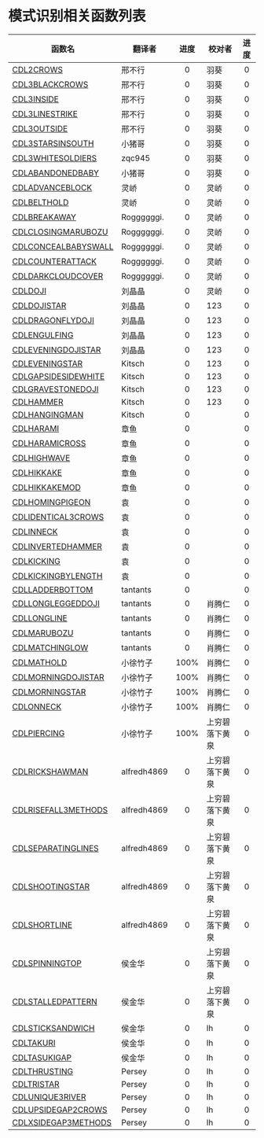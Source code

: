 # 模式识别相关函数列表

| 函数名                                      | 翻译者         |  进度  | 校对者     |  进度  |
| ---------------------------------------- | ----------- | :--: | ------- | :--: |
| [CDL2CROWS](CDL2CROWS.md)                | 邢不行         |  0   | 羽葵      |  0   |
| [CDL3BLACKCROWS](CDL3BLACKCROWS.md)      | 邢不行         |  0   | 羽葵      |  0   |
| [CDL3INSIDE](CDL3INSIDE.md)              | 邢不行         |  0   | 羽葵      |  0   |
| [CDL3LINESTRIKE](CDL3LINESTRIKE.md)      | 邢不行         |  0   | 羽葵      |  0   |
| [CDL3OUTSIDE](CDL3OUTSIDE.md)            | 邢不行         |  0   | 羽葵      |  0   |
| [CDL3STARSINSOUTH](CDL3STARSINSOUTH.md)  | 小猪哥         |  0   | 羽葵      |  0   |
| [CDL3WHITESOLDIERS](CDL3WHITESOLDIERS.md) | zqc945      |  0   | 羽葵      |  0   |
| [CDLABANDONEDBABY](CDLABANDONEDBABY.md)  | 小猪哥         |  0   | 羽葵      |  0   |
| [CDLADVANCEBLOCK](CDLADVANCEBLOCK.md)    | 灵峤          |  0   | 灵峤      |  0   |
| [CDLBELTHOLD](CDLBELTHOLD.md)            | 灵峤          |  0   | 灵峤      |  0   |
| [CDLBREAKAWAY](CDLBREAKAWAY.md)          | Roggggggi.  |  0   | 灵峤      |  0   |
| [CDLCLOSINGMARUBOZU](CDLCLOSINGMARUBOZU.md) | Roggggggi.  |  0   | 灵峤      |  0   |
| [CDLCONCEALBABYSWALL](CDLCONCEALBABYSWALL.md) | Roggggggi.  |  0   | 灵峤      |  0   |
| [CDLCOUNTERATTACK](CDLCOUNTERATTACK.md)  | Roggggggi.  |  0   | 灵峤      |  0   |
| [CDLDARKCLOUDCOVER](CDLDARKCLOUDCOVER.md) | Roggggggi.  |  0   | 灵峤      |  0   |
| [CDLDOJI](CDLDOJI.md)                    | 刘晶晶         |  0   | 灵峤      |  0   |
| [CDLDOJISTAR](CDLDOJISTAR.md)            | 刘晶晶         |  0   | 123     |  0   |
| [CDLDRAGONFLYDOJI](CDLDRAGONFLYDOJI.md)  | 刘晶晶         |  0   | 123     |  0   |
| [CDLENGULFING](CDLENGULFING.md)          | 刘晶晶         |  0   | 123     |  0   |
| [CDLEVENINGDOJISTAR](CDLEVENINGDOJISTAR.md) | 刘晶晶         |  0   | 123     |  0   |
| [CDLEVENINGSTAR](CDLEVENINGSTAR.md)      | Kitsch      |  0   | 123     |  0   |
| [CDLGAPSIDESIDEWHITE](CDLGAPSIDESIDEWHITE.md) | Kitsch      |  0   | 123     |  0   |
| [CDLGRAVESTONEDOJI](CDLGRAVESTONEDOJI.md) | Kitsch      |  0   | 123     |  0   |
| [CDLHAMMER](CDLHAMMER.md)                | Kitsch      |  0   | 123     |  0   |
| [CDLHANGINGMAN](CDLHANGINGMAN.md)        | Kitsch      |  0   |         |  0   |
| [CDLHARAMI](CDLHARAMI.md)                | 章鱼          |  0   |         |  0   |
| [CDLHARAMICROSS](CDLHARAMICROSS.md)      | 章鱼          |  0   |         |  0   |
| [CDLHIGHWAVE](CDLHIGHWAVE.md)            | 章鱼          |  0   |         |  0   |
| [CDLHIKKAKE](CDLHIKKAKE.md)              | 章鱼          |  0   |         |  0   |
| [CDLHIKKAKEMOD](CDLHIKKAKEMOD.md)        | 章鱼          |  0   |         |  0   |
| [CDLHOMINGPIGEON](CDLHOMINGPIGEON.md)    | 袁           |  0   |         |  0   |
| [CDLIDENTICAL3CROWS](CDLIDENTICAL3CROWS.md) | 袁           |  0   |         |  0   |
| [CDLINNECK](CDLINNECK.md)                | 袁           |  0   |         |  0   |
| [CDLINVERTEDHAMMER](CDLINVERTEDHAMMER.md) | 袁           |  0   |         |  0   |
| [CDLKICKING](CDLKICKING.md)              | 袁           |  0   |         |  0   |
| [CDLKICKINGBYLENGTH](CDLKICKINGBYLENGTH.md) | 袁           |  0   |         |  0   |
| [CDLLADDERBOTTOM](CDLLADDERBOTTOM.md)    | tantants    |  0   |         |  0   |
| [CDLLONGLEGGEDDOJI](CDLLONGLEGGEDDOJI.md) | tantants    |  0   | 肖腾仁     |  0   |
| [CDLLONGLINE](CDLLONGLINE.md)            | tantants    |  0   | 肖腾仁     |  0   |
| [CDLMARUBOZU](CDLMARUBOZU.md)            | tantants    |  0   | 肖腾仁     |  0   |
| [CDLMATCHINGLOW](CDLMATCHINGLOW.md)      | tantants    |  0   | 肖腾仁     |  0   |
| [CDLMATHOLD](CDLMATHOLD.md)              | 小徐竹子        | 100% | 肖腾仁     |  0   |
| [CDLMORNINGDOJISTAR](CDLMORNINGDOJISTAR.md) | 小徐竹子        | 100% | 肖腾仁     |  0   |
| [CDLMORNINGSTAR](CDLMORNINGSTAR.md)      | 小徐竹子        | 100% | 肖腾仁     |  0   |
| [CDLONNECK](CDLONNECK.md)                | 小徐竹子        | 100% | 肖腾仁     |  0   |
| [CDLPIERCING](CDLPIERCING.md)            | 小徐竹子        | 100% | 上穷碧落下黄泉 |  0   |
| [CDLRICKSHAWMAN](CDLRICKSHAWMAN.md)      | alfredh4869 |  0   | 上穷碧落下黄泉 |  0   |
| [CDLRISEFALL3METHODS](CDLRISEFALL3METHODS.md) | alfredh4869 |  0   | 上穷碧落下黄泉 |  0   |
| [CDLSEPARATINGLINES](CDLSEPARATINGLINES.md) | alfredh4869 |  0   | 上穷碧落下黄泉 |  0   |
| [CDLSHOOTINGSTAR](CDLSHOOTINGSTAR.md)    | alfredh4869 |  0   | 上穷碧落下黄泉 |  0   |
| [CDLSHORTLINE](CDLSHORTLINE.md)          | alfredh4869 |  0   | 上穷碧落下黄泉 |  0   |
| [CDLSPINNINGTOP](CDLSPINNINGTOP.md)      | 侯金华         |  0   | 上穷碧落下黄泉 |  0   |
| [CDLSTALLEDPATTERN](CDLSTALLEDPATTERN.md) | 侯金华         |  0   | 上穷碧落下黄泉 |  0   |
| [CDLSTICKSANDWICH](CDLSTICKSANDWICH.md)  | 侯金华         |  0   | lh      |  0   |
| [CDLTAKURI](CDLTAKURI.md)                | 侯金华         |  0   | lh      |  0   |
| [CDLTASUKIGAP](CDLTASUKIGAP.md)          | 侯金华         |  0   | lh      |  0   |
| [CDLTHRUSTING](CDLTHRUSTING.md)          | Persey      |  0   | lh      |  0   |
| [CDLTRISTAR](CDLTRISTAR.md)              | Persey      |  0   | lh      |  0   |
| [CDLUNIQUE3RIVER](CDLUNIQUE3RIVER.md)    | Persey      |  0   | lh      |  0   |
| [CDLUPSIDEGAP2CROWS](CDLUPSIDEGAP2CROWS.md) | Persey      |  0   | lh      |  0   |
| [CDLXSIDEGAP3METHODS](CDLXSIDEGAP3METHODS.md) | Persey      |  0   | lh      |  0   |
